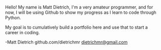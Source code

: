   Hello! My name is Matt Dietrich, I'm a very amateur programmer, and for now, I will be using Github to show my progress as I learn to code through Python.
  
  My goal is to cumulatively build a portfolio here and use that to start a career in coding.
  
  -Matt Dietrich
  github.com/dietrichmr
  dietrichmr@gmail.com
